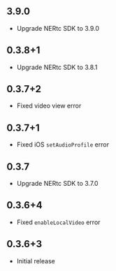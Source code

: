 ## 3.9.0
* Upgrade NERtc SDK to 3.9.0

## 0.3.8+1
* Upgrade NERtc SDK to 3.8.1

## 0.3.7+2
* Fixed video view error

## 0.3.7+1
* Fixed iOS `setAudioProfile` error

## 0.3.7
* Upgrade NERtc SDK to 3.7.0

## 0.3.6+4
* Fixed `enableLocalVideo` error

## 0.3.6+3
* Initial release
